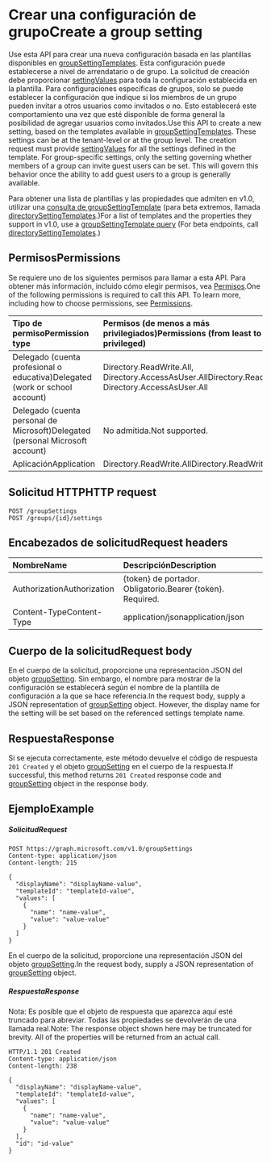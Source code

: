 # <a name="create-a-group-setting"></a><span data-ttu-id="0bfa5-101">Crear una configuración de grupo</span><span class="sxs-lookup"><span data-stu-id="0bfa5-101">Create a group setting</span></span>

<span data-ttu-id="0bfa5-p101">Use esta API para crear una nueva configuración basada en las plantillas disponibles en [groupSettingTemplates](../resources/groupsettingtemplate.md). Esta configuración puede establecerse a nivel de arrendatario o de grupo. La solicitud de creación debe proporcionar [settingValues](../resources/settingvalue.md) para toda la configuración establecida en la plantilla. Para configuraciones específicas de grupos, solo se puede establecer la configuración que indique si los miembros de un grupo pueden invitar a otros usuarios como invitados o no. Esto establecerá este comportamiento una vez que esté disponible de forma general la posibilidad de agregar usuarios como invitados.</span><span class="sxs-lookup"><span data-stu-id="0bfa5-p101">Use this API to create a new setting, based on the templates available in [groupSettingTemplates](../resources/groupsettingtemplate.md). These settings can be at the tenant-level or at the group level. The creation request must provide [settingValues](../resources/settingvalue.md) for all the settings defined in the template. For group-specific settings, only the setting governing whether members of a group can invite guest users can be set. This will govern this behavior once the ability to add guest users to a group is generally available.</span></span>

<span data-ttu-id="0bfa5-107">Para obtener una lista de plantillas y las propiedades que admiten en v1.0, utilizar una [consulta de groupSettingTemplate](https://developer.microsoft.com/graph/graph-explorer?request=groupSettingTemplates&version=v1.0) (para beta extremos, llamada [directorySettingTemplates](https://developer.microsoft.com/graph/graph-explorer?request=directorySettingTemplates&version=beta).)</span><span class="sxs-lookup"><span data-stu-id="0bfa5-107">For a list of templates and the properties they support in v1.0, use a [groupSettingTemplate query](https://developer.microsoft.com/graph/graph-explorer?request=groupSettingTemplates&version=v1.0)  (For beta endpoints, call [directorySettingTemplates](https://developer.microsoft.com/graph/graph-explorer?request=directorySettingTemplates&version=beta).)</span></span>

## <a name="permissions"></a><span data-ttu-id="0bfa5-108">Permisos</span><span class="sxs-lookup"><span data-stu-id="0bfa5-108">Permissions</span></span>

<span data-ttu-id="0bfa5-p102">Se requiere uno de los siguientes permisos para llamar a esta API. Para obtener más información, incluido cómo elegir permisos, vea [Permisos](../../../concepts/permissions_reference.md).</span><span class="sxs-lookup"><span data-stu-id="0bfa5-p102">One of the following permissions is required to call this API. To learn more, including how to choose permissions, see [Permissions](../../../concepts/permissions_reference.md).</span></span>


|<span data-ttu-id="0bfa5-111">Tipo de permiso</span><span class="sxs-lookup"><span data-stu-id="0bfa5-111">Permission type</span></span>      | <span data-ttu-id="0bfa5-112">Permisos (de menos a más privilegiados)</span><span class="sxs-lookup"><span data-stu-id="0bfa5-112">Permissions (from least to most privileged)</span></span>              |
|:--------------------|:---------------------------------------------------------|
|<span data-ttu-id="0bfa5-113">Delegado (cuenta profesional o educativa)</span><span class="sxs-lookup"><span data-stu-id="0bfa5-113">Delegated (work or school account)</span></span> | <span data-ttu-id="0bfa5-114">Directory.ReadWrite.All, Directory.AccessAsUser.All</span><span class="sxs-lookup"><span data-stu-id="0bfa5-114">Directory.ReadWrite.All, Directory.AccessAsUser.All</span></span>    |
|<span data-ttu-id="0bfa5-115">Delegado (cuenta personal de Microsoft)</span><span class="sxs-lookup"><span data-stu-id="0bfa5-115">Delegated (personal Microsoft account)</span></span> | <span data-ttu-id="0bfa5-116">No admitida.</span><span class="sxs-lookup"><span data-stu-id="0bfa5-116">Not supported.</span></span>    |
|<span data-ttu-id="0bfa5-117">Aplicación</span><span class="sxs-lookup"><span data-stu-id="0bfa5-117">Application</span></span> | <span data-ttu-id="0bfa5-118">Directory.ReadWrite.All</span><span class="sxs-lookup"><span data-stu-id="0bfa5-118">Directory.ReadWrite.All</span></span> |

## <a name="http-request"></a><span data-ttu-id="0bfa5-119">Solicitud HTTP</span><span class="sxs-lookup"><span data-stu-id="0bfa5-119">HTTP request</span></span>
<!-- { "blockType": "ignored" } -->
```http
POST /groupSettings
POST /groups/{id}/settings
```

## <a name="request-headers"></a><span data-ttu-id="0bfa5-120">Encabezados de solicitud</span><span class="sxs-lookup"><span data-stu-id="0bfa5-120">Request headers</span></span>

| <span data-ttu-id="0bfa5-121">Nombre</span><span class="sxs-lookup"><span data-stu-id="0bfa5-121">Name</span></span> | <span data-ttu-id="0bfa5-122">Descripción</span><span class="sxs-lookup"><span data-stu-id="0bfa5-122">Description</span></span> |
|:---------------|:----------|
| <span data-ttu-id="0bfa5-123">Authorization</span><span class="sxs-lookup"><span data-stu-id="0bfa5-123">Authorization</span></span> | <span data-ttu-id="0bfa5-p103">{token} de portador. Obligatorio.</span><span class="sxs-lookup"><span data-stu-id="0bfa5-p103">Bearer {token}. Required.</span></span> |
| <span data-ttu-id="0bfa5-126">Content-Type</span><span class="sxs-lookup"><span data-stu-id="0bfa5-126">Content-Type</span></span> | <span data-ttu-id="0bfa5-127">application/json</span><span class="sxs-lookup"><span data-stu-id="0bfa5-127">application/json</span></span> |

## <a name="request-body"></a><span data-ttu-id="0bfa5-128">Cuerpo de la solicitud</span><span class="sxs-lookup"><span data-stu-id="0bfa5-128">Request body</span></span>
<span data-ttu-id="0bfa5-p104">En el cuerpo de la solicitud, proporcione una representación JSON del objeto [groupSetting](../resources/groupsetting.md). Sin embargo, el nombre para mostrar de la configuración se establecerá según el nombre de la plantilla de configuración a la que se hace referencia.</span><span class="sxs-lookup"><span data-stu-id="0bfa5-p104">In the request body, supply a JSON representation of [groupSetting](../resources/groupsetting.md) object. However, the display name for the setting will be set based on the referenced settings template name.</span></span>

## <a name="response"></a><span data-ttu-id="0bfa5-131">Respuesta</span><span class="sxs-lookup"><span data-stu-id="0bfa5-131">Response</span></span>

<span data-ttu-id="0bfa5-132">Si se ejecuta correctamente, este método devuelve el código de respuesta `201 Created` y el objeto [groupSetting](../resources/groupsetting.md) en el cuerpo de la respuesta.</span><span class="sxs-lookup"><span data-stu-id="0bfa5-132">If successful, this method returns `201 Created` response code and [groupSetting](../resources/groupsetting.md) object in the response body.</span></span>

## <a name="example"></a><span data-ttu-id="0bfa5-133">Ejemplo</span><span class="sxs-lookup"><span data-stu-id="0bfa5-133">Example</span></span>

##### <a name="request"></a><span data-ttu-id="0bfa5-134">Solicitud</span><span class="sxs-lookup"><span data-stu-id="0bfa5-134">Request</span></span>

<!-- {
  "blockType": "request",
  "name": "create_groupsetting_from_groupsettings"
}-->
```http
POST https://graph.microsoft.com/v1.0/groupSettings
Content-type: application/json
Content-length: 215

{
  "displayName": "displayName-value",
  "templateId": "templateId-value",
  "values": [
    {
      "name": "name-value",
      "value": "value-value"
    }
  ]
}
```
<span data-ttu-id="0bfa5-135">En el cuerpo de la solicitud, proporcione una representación JSON del objeto [groupSetting](../resources/groupsetting.md).</span><span class="sxs-lookup"><span data-stu-id="0bfa5-135">In the request body, supply a JSON representation of [groupSetting](../resources/groupsetting.md) object.</span></span>
##### <a name="response"></a><span data-ttu-id="0bfa5-136">Respuesta</span><span class="sxs-lookup"><span data-stu-id="0bfa5-136">Response</span></span>

<span data-ttu-id="0bfa5-p105">Nota: Es posible que el objeto de respuesta que aparezca aquí esté truncado para abreviar. Todas las propiedades se devolverán de una llamada real.</span><span class="sxs-lookup"><span data-stu-id="0bfa5-p105">Note: The response object shown here may be truncated for brevity. All of the properties will be returned from an actual call.</span></span>
<!-- {
  "blockType": "response",
  "truncated": true,
  "@odata.type": "microsoft.graph.groupSetting"
} -->
```http
HTTP/1.1 201 Created
Content-type: application/json
Content-length: 238

{
  "displayName": "displayName-value",
  "templateId": "templateId-value",
  "values": [
    {
      "name": "name-value",
      "value": "value-value"
    }
  ],
  "id": "id-value"
}
```

<!-- uuid: 8fcb5dbc-d5aa-4681-8e31-b001d5168d79
2015-10-25 14:57:30 UTC -->
<!-- {
  "type": "#page.annotation",
  "description": "Create groupsetting",
  "keywords": "",
  "section": "documentation",
  "tocPath": ""
}-->
